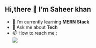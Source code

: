 ## Hi,there 👋 I’m Saheer khan

- 🌱 I’m currently learning **MERN Stack**
- 💬 Ask me about **Tech**
- 📫 How to reach me :
 <br />[<img src="https://img.shields.io/badge/LinkedIn-0077B5?style=for-the-badge&logo=linkedin&logoColor=white" />](www.linkedin.com/in/saheerkhan47)
  

<!---
saheerkhan47/saheerkhan47 is a ✨ special ✨ repository because its `README.md` (this file) appears on your GitHub profile.
You can click the Preview link to take a look at your changes.
--->
